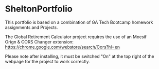 # SheltonPortfolio

This portfolio is based on a combination of GA Tech Bootcamp homework assignments and Projects.

The Global Retirement Calculator project requires the use of an Moesif Orign & CORS Changer extension: https://chrome.google.com/webstore/search/Cors?hl=en

Please note after installing, it must be switched "On" at the top right of the webpage for the project to work correctly.